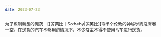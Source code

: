 ```yaml
---
date: 2023-07-23
---
```

为了炼制新型的魔药，[[苏芙比｜Sotheby|苏芙比]]将半个伦敦的神秘学商店席卷一空。在送货的汽车不够用的情况下，不少店主不得不使用马车进行送货。